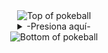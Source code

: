 <div align="center">

<!-- Pokeball superior -->
<img src="https://user-images.githubusercontent.com/44261381/209363264-ac854d3c-2cc2-44c4-928e-8a08d1013f46.png" alt="Top of pokeball" />

<details>
<summary>-Presiona aquí-</summary>
<div style="margin-top: -10px; text-align: center;">

  <details>
  <summary>-Acerca de mí-</summary>
  <div>
    <p align="center">

    Mi nombre es **Gian Saavedra**  
    
    </p>
  </div>
  </details>

</div>
</details>

<!-- Pokeball inferior -->
<img src="https://user-images.githubusercontent.com/44261381/209363271-905d2a5e-8a18-44c0-a450-45dddd4d5036.png" alt="Bottom of pokeball" />

</div>
